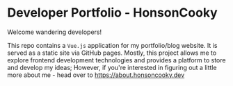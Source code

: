 # Developer Portfolio - HonsonCooky

Welcome wandering developers!

This repo contains a `Vue.js` application for my portfolio/blog website. It is served as a static site via GitHub pages.
Mostly, this project allows me to explore frontend development technologies and provides a platform to store and develop
my ideas; However, if you're interested in figuring out a little more about me - head over to
https://about.honsoncooky.dev
